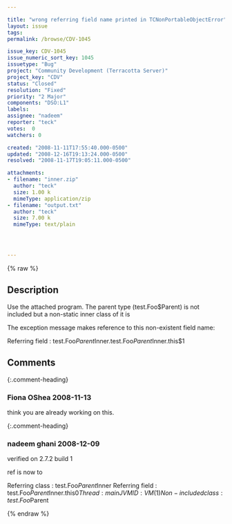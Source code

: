```yaml
---

title: "wrong referring field name printed in TCNonPortableObjectError"
layout: issue
tags: 
permalink: /browse/CDV-1045

issue_key: CDV-1045
issue_numeric_sort_key: 1045
issuetype: "Bug"
project: "Community Development (Terracotta Server)"
project_key: "CDV"
status: "Closed"
resolution: "Fixed"
priority: "2 Major"
components: "DSO:L1"
labels: 
assignee: "nadeem"
reporter: "teck"
votes:  0
watchers: 0

created: "2008-11-11T17:55:40.000-0500"
updated: "2008-12-16T19:13:24.000-0500"
resolved: "2008-11-17T19:05:11.000-0500"

attachments:
- filename: "inner.zip"
  author: "teck"
  size: 1.00 k
  mimeType: application/zip
- filename: "output.txt"
  author: "teck"
  size: 7.00 k
  mimeType: text/plain




---
```


{% raw %}

## Description

<div markdown="1" class="description">

Use the attached program. The parent type (test.Foo$Parent) is not included but a non-static inner class of it is 

The exception message makes reference to this non-existent field name:

  Referring field   : test.Foo$Parent$Inner.test.Foo$Parent$Inner.this$1




</div>

## Comments


{:.comment-heading}
### **Fiona OShea** <span class="date">2008-11-13</span>

<div markdown="1" class="comment">

think you are already working on this.

</div>


{:.comment-heading}
### **nadeem ghani** <span class="date">2008-12-09</span>

<div markdown="1" class="comment">

verified on 2.7.2 build 1

ref is now to 

Referring class   : test.Foo$Parent$Inner
Referring field   : test.Foo$Parent$Inner.this$0
Thread            : main
JVM ID            : VM(1)
Non-included class: test.Foo$Parent

</div>



{% endraw %}
